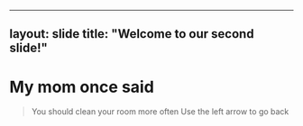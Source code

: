 ------
layout: slide
title: "Welcome to our second slide!"
------
# My mom once said
> You should clean your room more often
Use the left arrow to go back
